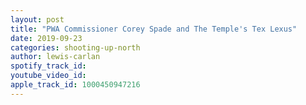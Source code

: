 ```yaml
---
layout: post
title: "PWA Commissioner Corey Spade and The Temple's Tex Lexus"
date: 2019-09-23
categories: shooting-up-north
author: lewis-carlan
spotify_track_id: 
youtube_video_id: 
apple_track_id: 1000450947216
---
```

